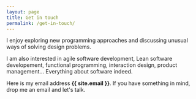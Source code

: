 ```yaml
---
layout: page
title: Get in touch
permalink: /get-in-touch/
---
```


I enjoy exploring new programming approaches
and discussing unusual ways of solving design problems.

I am also interested in agile software development, Lean software developement,
functional programming, interaction design, product management...
Everything about software indeed.

Here is my email address **{{ site.email }}**.
If you have something in mind, drop me an email and let's talk.

